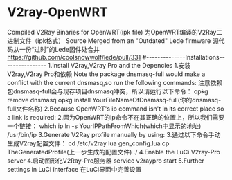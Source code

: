 # V2ray-OpenWRT
Compiled V2Ray Binaries for OpenWRT(ipk file)
为OpenWRT编译的V2Ray二进制文件（ipk格式）
Source Merged from an "Outdated" Lede firmware
源代码从一份“过时”的Lede固件处合并
https://github.com/coolsnowwolf/lede/pull/331
#--------------Installations----------------
1.Install V2ray,V2ray Pro and the Depencies
1.安装V2ray,V2ray Pro和依赖
Note the package dnsmasq-full would make a conflict with the current dnsmasq,so run the following commands:
注意依赖包dnsmasq-full会与现存项目dnsmasq冲突，所以请运行以下命令：
opkg remove dnsmasq
opkg install YourFileNameOfDnsmasq-full(你的dnsmasq-full文件名称)
2.Because OpenWRT's ip command isn't in its correct place so a link is required:
2.因为OpenWRT的ip命令不在其正确的位置上，所以我们需要一个链接：
which ip
ln -s YourIPPathFromWhich(which中显示的地址) /usr/bin/ip
3.Generate V2Ray profile manually by using:
3.通过以下命令手动生成V2ray配置文件：
cd /etc/v2ray
lua gen_config.lua
cp TheGeneratedProfile(上一步生成的配置文件) ./
4.Enable the LuCi V2ray-Pro server
4.启动图形化V2Ray-Pro服务器
service v2raypro start
5.Further settings in LuCi interface
在LuCi界面中完善设置
